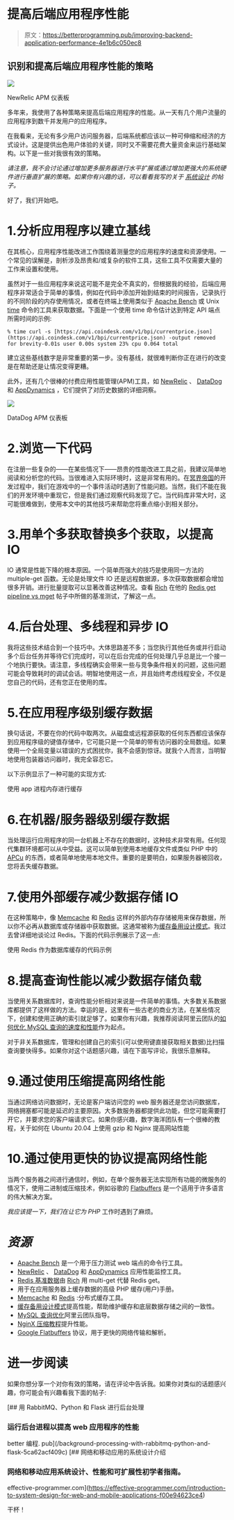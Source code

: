 # 提高后端应用程序性能

> 原文：<https://betterprogramming.pub/improving-backend-application-performance-4e1b6c050ec8>

## 识别和提高后端应用程序性能的策略

![](img/a2899568c6e07a8daefc05410a08fac3.png)

NewRelic APM 仪表板

多年来，我使用了各种策略来提高后端应用程序的性能。从一天有几个用户流量的应用程序到数千并发用户的应用程序。

在我看来，无论有多少用户访问服务器，后端系统都应该以一种可伸缩和经济的方式设计。这是提供出色用户体验的关键，同时又不需要花费大量资金来运行基础架构。以下是一些对我很有效的策略。

*请注意，我不会讨论通过增加更多服务器进行水平扩展或通过增加更强大的系统硬件进行垂直扩展的策略。如果你有兴趣的话，可以看看我写的关于* [*系统设计*](https://medium.com/effective-programmer/introduction-to-system-design-for-web-and-mobile-applications-f00e94623ce4) *的帖子。*

好了，我们开始吧。

# 1.分析应用程序以建立基线

在其核心，应用程序性能改进工作围绕着测量您的应用程序的速度和资源使用。一个常见的误解是，剖析涉及昂贵和/或复杂的软件工具，这些工具不仅需要大量的工作来设置和使用。

虽然对于一些应用程序来说这可能不是完全不真实的，但根据我的经验，后端应用程序非常适合于简单的事情，例如在代码中添加开始到结束的时间报告，记录执行的不同阶段的内存使用情况，或者在终端上使用类似于 [Apache Bench](https://httpd.apache.org/docs/2.4/programs/ab.html) 或 Unix [time](https://linuxize.com/post/linux-time-command/) 命令的工具来获取数据。下面是一个使用 time 命令估计达到特定 API 端点所需时间的示例:

```
% time curl -s [https://api.coindesk.com/v1/bpi/currentprice.json](https://api.coindesk.com/v1/bpi/currentprice.json) -output removed for brevity-0.01s user 0.00s system 23% cpu 0.064 total
```

建立这些基线数字是非常重要的第一步。没有基线，就很难判断你正在进行的改变是在帮助还是让情况变得更糟。

此外，还有几个很棒的付费应用性能管理(APM)工具，如 [NewRelic](https://newrelic.com/) 、 [DataDog](https://www.datadoghq.com/) 和 [AppDynamics](https://www.appdynamics.com/) ，它们提供了对历史数据的详细洞察。

![](img/f119b4bb1ac2d4d2d0b23c4f9183fcfd.png)

DataDog APM 仪表板

# 2.浏览一下代码

在注册一些复杂的——在某些情况下——昂贵的性能改进工具之前，我建议简单地阅读和分析您的代码。当很难进入实际环境时，这是非常有用的。在[冥界帝国](https://twitter.com/UWEmpire)的开发过程中，我们在游戏中的一个事件活动时遇到了性能问题。当然，我们不能在我们的开发环境中重现它，但是我们通过观察代码发现了它。当代码库非常大时，这可能很难做到，使用本文中的其他技巧来帮助您将重点缩小到相关部分。

# 3.用单个多获取替换多个获取，以提高 IO

IO 通常是性能下降的根本原因。一个简单而强大的技巧是使用同一方法的 multiple-get 函数。无论是处理文件 IO 还是远程数据源，多次获取数据都会增加很多开销。进行批量提取可以显著改善这种情况。查看 [Rich](https://medium.com/u/b36dd5ae4325?source=post_page-----4e1b6c050ec8--------------------------------) 在他的 [Redis get pipeline vs mget](https://medium.com/@jychen7/redis-get-pipeline-vs-mget-6e41aeaecef) 帖子中所做的基准测试，了解这一点。

# 4.后台处理、多线程和异步 IO

我将这些技术结合到一个技巧中。大体思路差不多；当您执行其他任务或并行启动多个后台任务并等待它们完成时，可以在后台完成的任何处理几乎总是比一个接一个地执行要快。请注意，多线程确实会带来一些与竞争条件相关的问题，这些问题可能会导致耗时的调试会话。明智地使用这一点，并且始终考虑线程安全，不仅是您自己的代码，还有您正在使用的库。

# 5.在应用程序级别缓存数据

换句话说，不要在你的代码中取两次。从磁盘或远程源获取的任何东西都应该保存到应用程序级的键值存储中，它可能只是一个简单的带有访问器的全局数组。如果使用一个全局变量以错误的方式困扰你，我不会感到惊讶。就我个人而言，当明智地使用包装器访问器时，我完全容忍它。

以下示例显示了一种可能的实现方式:

使用 app 进程内存进行缓存

# 6.在机器/服务器级别缓存数据

当处理运行应用程序的同一台机器上不存在的数据时，这种技术非常有用。任何现代集群环境都可以从中受益。这可以简单到使用本地缓存文件或类似 PHP 中的 [APCu](https://www.php.net/manual/en/book.apcu.php) 的东西，或者简单地使用本地文件。重要的是要明白，如果服务器被回收，您将丢失缓存数据。

# 7.使用外部缓存减少数据存储 IO

在这种策略中，像 [Memcache](https://memcached.org/) 和 [Redis](https://redis.io/) 这样的外部内存存储被用来保存数据，所以你不必再从数据库或存储器中获取数据。这通常被称为[缓存备用设计模式](https://blog.cdemi.io/design-patterns-cache-aside-pattern/)。我过去曾详细地谈论过 Redis。下面的代码示例展示了这一点:

使用 Redis 作为数据库缓存的代码示例

# 8.提高查询性能以减少数据存储负载

当使用关系数据库时，查询性能分析相对来说是一件简单的事情。大多数关系数据库都提供了这样做的方法。幸运的是，这里有一些古老的商业方法，在某些情况下，创建和使用正确的索引就足够了。如果你有兴趣，我推荐阅读阿里云团队的[如何优化 MySQL 查询的速度和性能](https://www.alibabacloud.com/blog/how-to-optimize-mysql-queries-for-speed-and-performance-on-alibaba-cloud-ecs_593872)作为起点。

对于非关系数据库，管理和创建自己的索引(可以使用键直接获取相关数据)比扫描查询要快得多。如果你对这个话题感兴趣，请在下面写评论，我很乐意解释。

# 9.通过使用压缩提高网络性能

当通过网络访问数据时，无论是客户端访问您的 web 服务器还是您访问数据库，网络拥塞都可能是延迟的主要原因。大多数服务器都提供此功能，但您可能需要打开它，并要求您的客户端请求它。如果你感兴趣，数字海洋团队有一个很棒的教程，关于如何在 Ubuntu 20.04 上使用 gzip 和 Nginx 提高网站性能

# 10.通过使用更快的协议提高网络性能

当两个服务器之间进行通信时，例如，在单个服务器无法实现所有功能的微服务的情况下，使用二进制或压缩技术，例如谷歌的 [Flatbuffers](https://google.github.io/flatbuffers/) 是一个适用于许多语言的伟大解决方案。

*我应该提一下，我们在让它为 PHP* 工作时遇到了麻烦。

# *资源*

*   [Apache Bench](https://httpd.apache.org/docs/2.4/programs/ab.html) 是一个用于压力测试 web 端点的命令行工具。
*   [NewRelic](https://newrelic.com/) 、 [DataDog](https://www.datadoghq.com/) 和 [AppDynamics](https://www.appdynamics.com/) 应用性能监控工具。
*   [Redis 基准数据](https://medium.com/@jychen7/redis-get-pipeline-vs-mget-6e41aeaecef)由 [Rich](https://medium.com/u/b36dd5ae4325?source=post_page-----4e1b6c050ec8--------------------------------) 用 multi-get 代替 Redis get。
*   用于在应用服务器上缓存数据的高级 PHP 缓存(用户)手册。
*   [Memcache](https://memcached.org/) 和 [Redis](https://redis.io/) :分布式缓存工具。
*   [缓存备用设计模式](https://blog.cdemi.io/design-patterns-cache-aside-pattern/)提高性能，帮助维护缓存和底层数据存储之间的一致性。
*   [MySQL 查询优化](https://www.alibabacloud.com/blog/how-to-optimize-mysql-queries-for-speed-and-performance-on-alibaba-cloud-ecs_593872)阿里云团队指导。
*   [NginX 压缩教程](https://www.digitalocean.com/community/tutorials/how-to-improve-website-performance-using-gzip-and-nginx-on-ubuntu-20-04)提升性能。
*   [Google Flatbuffers](https://google.github.io/flatbuffers/) 协议，用于更快的网络传输和解析。

# 进一步阅读

如果你想分享一个对你有效的策略，请在评论中告诉我。如果你对类似的话题感兴趣，你可能会有兴趣看我下面的帖子:

[](/background-processing-with-rabbitmq-python-and-flask-5ca62acf409c) [## 用 RabbitMQ、Python 和 Flask 进行后台处理

### 运行后台进程以提高 web 应用程序的性能

better 编程. pub](/background-processing-with-rabbitmq-python-and-flask-5ca62acf409c) [](https://effective-programmer.com/introduction-to-system-design-for-web-and-mobile-applications-f00e94623ce4) [## 网络和移动应用的系统设计介绍

### 网络和移动应用系统设计、性能和可扩展性初学者指南。

effective-programmer.com](https://effective-programmer.com/introduction-to-system-design-for-web-and-mobile-applications-f00e94623ce4) 

干杯！